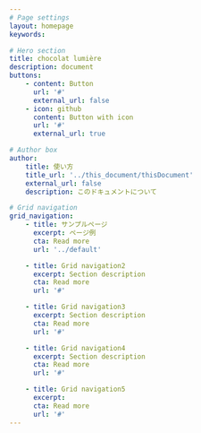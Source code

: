 ```yaml
---
# Page settings
layout: homepage
keywords:

# Hero section
title: chocolat lumière
description: document
buttons:
    - content: Button
      url: '#'
      external_url: false
    - icon: github
      content: Button with icon
      url: '#'
      external_url: true

# Author box
author:
    title: 使い方
    title_url: '../this_document/thisDocument'
    external_url: false
    description: このドキュメントについて

# Grid navigation
grid_navigation:
    - title: サンプルページ
      excerpt: ページ例
      cta: Read more
      url: '../default'

    - title: Grid navigation2
      excerpt: Section description
      cta: Read more
      url: '#'

    - title: Grid navigation3
      excerpt: Section description
      cta: Read more
      url: '#'

    - title: Grid navigation4
      excerpt: Section description
      cta: Read more
      url: '#'

    - title: Grid navigation5
      excerpt:
      cta: Read more
      url: '#'
---
```

